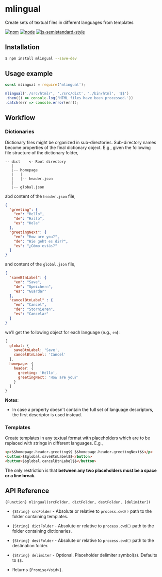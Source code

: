 # mlingual

Create sets of textual files in different languages from templates

[![npm](https://img.shields.io/npm/l/express.svg?maxAge=2592000)]()
[![node](https://img.shields.io/node/v/gh-badges.svg?maxAge=2592000)](https://github.com/AlexeyGorokhov/mlingual)
[![js-semistandard-style](https://img.shields.io/badge/code%20style-semistandard-brightgreen.svg?style=flat-square)](https://github.com/Flet/semistandard)

## Installation

```bash
$ npm install mlingual --save-dev
```

## Usage example

```js
const mlingual = require('mlingual');

mlingual('./src/html/', './src/dict', './bin/html', '$$')
.then(() => console.log('HTML files have been processed.'))
.catch(err => console.error(err));
```

## Workflow

### Dictionaries

Dictionary files might be organized in sub-directories. Sub-directory names become properties of the final dictionary object. E.g., given the following file structure of the dictionary folder,

```text
-- dict    <- Root directory
   |
   |-- homepage
   |   |
   |   |-- header.json
   |
   |-- global.json
```

abd content of the `header.json` file,

```json
{
  "greeting": {
    "en": "Hello",
    "de": "Hallo",
    "es": "Hola"
  },
  "greetingNext": {
    "en": "How are you?",
    "de": "Wie geht es dir?",
    "es": "¿Cómo estás?"
  }
}
```

and content of the `global.json` file,

```json
{
  "saveBtnLabel": {
    "en": "Save",
    "de": "Speichern",
    "es": "Guardar"
  },
  "cancelBtnLabel" : {
    "en": "Cancel",
    "de": "Stornieren",
    "es": "Cancelar"
  }
}
```

we'll get the following object for each language (e.g., `en`):

```javascript
{
  global: {
    saveBtnLabel: 'Save',
    cancelBtnLabel: 'Cancel'
  },
  homepage: {
    header: {
      greeting: 'Hello',
      greetingNext: 'How are you?'
    }
  }
}
```

__Notes__:

* In case a property doesn't contain the full set of language descriptors, the first descriptor is used instead.

### Templates

Create templates in any textual format with placeholders which are to be replaced with strings in different languages. E.g.,

```html
<p>$$homepage.header.greeting$$ $$homepage.header.greetingNext$$</p>
<button>$$global.saveBtnLabel$$</button>
<button>$$global.cancelBtnLabel$$</button>
```

The only restriction is that __between any two placeholders must be a space or a line break__.

## API Reference

`{Function} mlingual(srcFolder, dictFolder, destFolder, [delimiter])`

* `{String} srcFolder` - Absolute or relative to `process.cwd()` path to the folder containing templates.

* `{String} dictFolder` - Absolute or relative to `process.cwd()` path to the folder containing dictionaries.

* `{String} destFolder` - Absolute or relative to `process.cwd()` path to the destination folder.

* `{String} delimiter` - Optional. Placeholder delimiter symbol(s). Defaults to `$$`.

* Returns `{Promise<Void>}`.
